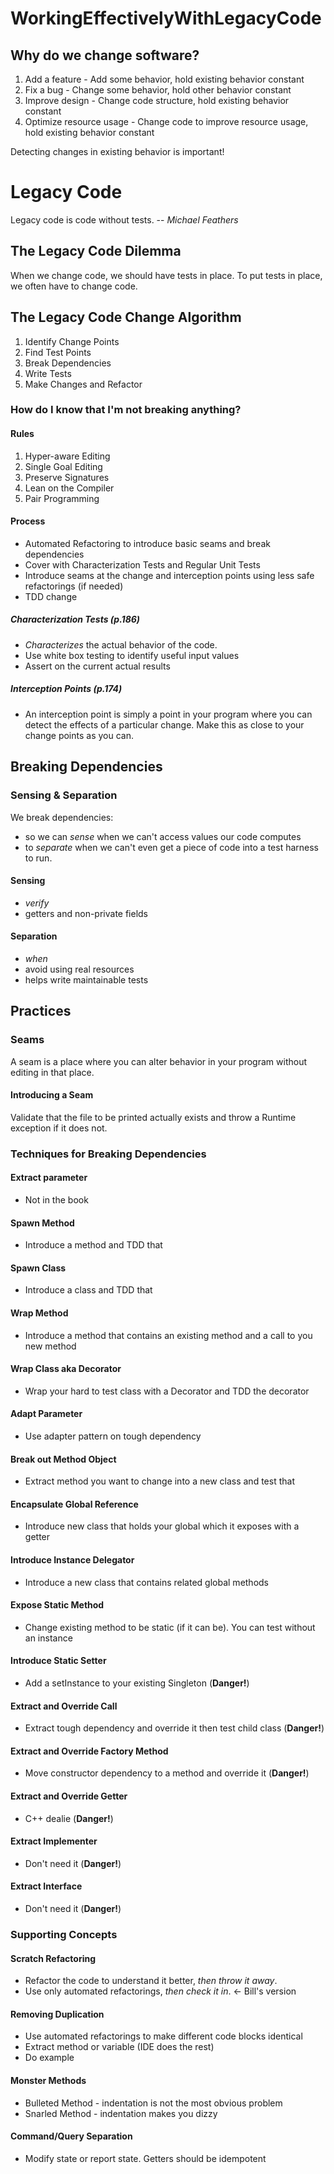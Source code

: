 WorkingEffectivelyWithLegacyCode
================================

## Why do we change software?
1. Add a feature - Add some behavior, hold existing behavior constant
1. Fix a bug - Change some behavior, hold other behavior constant
1. Improve design - Change code structure, hold existing behavior constant
1. Optimize resource usage - Change code to improve resource usage, hold existing behavior constant

Detecting changes in existing behavior is important!

# Legacy Code
Legacy code is code without tests. -- *Michael Feathers*

## The Legacy Code Dilemma
When we change code, we should have tests in place. To put tests in place, we often have to change code.

## The Legacy Code Change Algorithm
1. Identify Change Points
1. Find Test Points
1. Break Dependencies
1. Write Tests
1. Make Changes and Refactor

### How do I know that I'm not breaking anything?

#### Rules
1. Hyper-aware Editing
1. Single Goal Editing
1. Preserve Signatures
1. Lean on the Compiler
1. Pair Programming

#### Process
* Automated Refactoring to introduce basic seams and break dependencies
* Cover with Characterization Tests and Regular Unit Tests
* Introduce seams at the change and interception points using less safe refactorings (if needed)
* TDD change

##### Characterization Tests (p.186)
* *Characterizes* the actual behavior of the code.
* Use white box testing to identify useful input values
* Assert on the current actual results

##### Interception Points (p.174)
* An interception point is simply a point in your program where you can detect the effects of a particular change. Make this as close to your change points as you can.

## Breaking Dependencies
### Sensing & Separation

We break dependencies:
 * so we can *sense* when we can't access values our code computes
 * to *separate* when we can't even get a piece of code into a test harness to run.

#### Sensing
 * *verify*
 * getters and non-private fields

#### Separation
 * *when*
 * avoid using real resources
 * helps write maintainable tests

## Practices
### Seams
A seam is a place where you can alter behavior in your program without editing in that place.

#### Introducing a Seam
Validate that the file to be printed actually exists and throw a Runtime exception if it does not.

### Techniques for Breaking Dependencies
#### Extract parameter
 * Not in the book
#### Spawn Method
 * Introduce a method and TDD that
#### Spawn Class 
 * Introduce a class and TDD that
#### Wrap Method 
 * Introduce a method that contains an existing method and a call to you new method
#### Wrap Class aka Decorator 
 * Wrap your hard to test class with a Decorator and TDD the decorator
#### Adapt Parameter
 * Use adapter pattern on tough dependency
#### Break out Method Object
 * Extract method you want to change into a new class and test that
#### Encapsulate Global Reference
 * Introduce new class that holds your global which it exposes with a getter
#### Introduce Instance Delegator
 * Introduce a new class that contains related global methods
#### Expose Static Method
 * Change existing method to be static (if it can be). You can test without an instance
#### Introduce Static Setter
 * Add a setInstance to your existing Singleton (**Danger!**)
#### Extract and Override Call
 * Extract tough dependency and override it then test child class (**Danger!**)
#### Extract and Override Factory Method
 * Move constructor dependency to a method and override it (**Danger!**)
#### Extract and Override Getter
 * C++ dealie (**Danger!**)
#### Extract Implementer
 * Don't need it (**Danger!**)
#### Extract Interface
 * Don't need it (**Danger!**)

### Supporting Concepts

#### Scratch Refactoring
* Refactor the code to understand it better, *then throw it away*.
* Use only automated refactorings, *then check it in*. <- Bill's version

#### Removing Duplication
* Use automated refactorings to make different code blocks identical
* Extract method or variable (IDE does the rest)
* Do example

#### Monster Methods
* Bulleted Method - indentation is not the most obvious problem
* Snarled Method - indentation makes you dizzy

#### Command/Query Separation
* Modify state or report state. Getters should be idempotent


